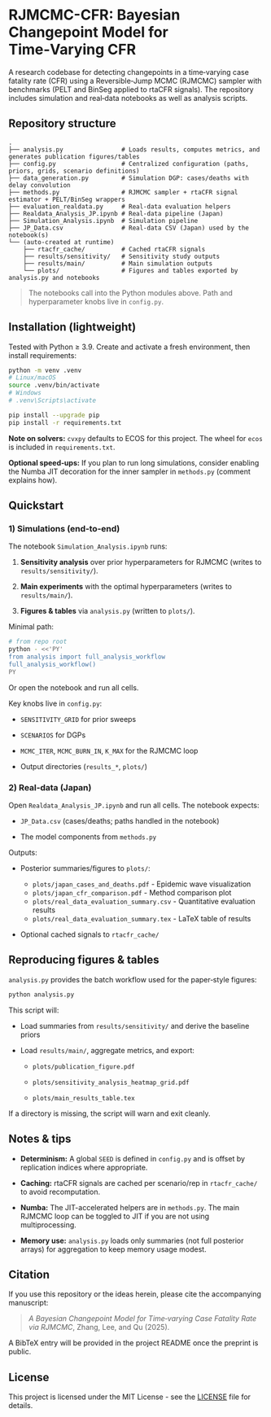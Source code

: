 # RJMCMC-CFR: Bayesian Changepoint Model for Time‑Varying CFR

A research codebase for detecting changepoints in a time‑varying case fatality rate (CFR) using a Reversible‑Jump MCMC (RJMCMC) sampler with benchmarks (PELT and BinSeg applied to rtaCFR signals). The repository includes simulation and real‑data notebooks as well as analysis scripts.

## Repository structure

```
.
├── analysis.py                # Loads results, computes metrics, and generates publication figures/tables
├── config.py                  # Centralized configuration (paths, priors, grids, scenario definitions)
├── data_generation.py         # Simulation DGP: cases/deaths with delay convolution
├── methods.py                 # RJMCMC sampler + rtaCFR signal estimator + PELT/BinSeg wrappers
├── evaluation_realdata.py     # Real‑data evaluation helpers
├── Realdata_Analysis_JP.ipynb # Real‑data pipeline (Japan)
├── Simulation_Analysis.ipynb  # Simulation pipeline
├── JP_Data.csv                # Real‑data CSV (Japan) used by the notebook(s)
└── (auto‑created at runtime)
    ├── rtacfr_cache/          # Cached rtaCFR signals
    ├── results/sensitivity/   # Sensitivity study outputs
    ├── results/main/          # Main simulation outputs
    └── plots/                 # Figures and tables exported by analysis.py and notebooks
```

> The notebooks call into the Python modules above. Path and hyperparameter knobs live in `config.py`.

## Installation (lightweight)

Tested with Python ≥ 3.9. Create and activate a fresh environment, then install requirements:

```bash
python -m venv .venv
# Linux/macOS
source .venv/bin/activate
# Windows
# .venv\Scripts\activate

pip install --upgrade pip
pip install -r requirements.txt
```

**Note on solvers:** `cvxpy` defaults to ECOS for this project. The wheel for `ecos` is included in `requirements.txt`.

**Optional speed‑ups:** If you plan to run long simulations, consider enabling the Numba JIT decoration for the inner sampler in `methods.py` (comment explains how).

## Quickstart

### 1) Simulations (end‑to‑end)

The notebook `Simulation_Analysis.ipynb` runs:

1. **Sensitivity analysis** over prior hyperparameters for RJMCMC (writes to `results/sensitivity/`).

2. **Main experiments** with the optimal hyperparameters (writes to `results/main/`).

3. **Figures & tables** via `analysis.py` (written to `plots/`).

Minimal path:

```bash
# from repo root
python - <<'PY'
from analysis import full_analysis_workflow
full_analysis_workflow()
PY
```

Or open the notebook and run all cells.

Key knobs live in `config.py`:

* `SENSITIVITY_GRID` for prior sweeps

* `SCENARIOS` for DGPs

* `MCMC_ITER`, `MCMC_BURN_IN`, `K_MAX` for the RJMCMC loop

* Output directories (`results_*`, `plots/`)

### 2) Real‑data (Japan)

Open `Realdata_Analysis_JP.ipynb` and run all cells. The notebook expects:

* `JP_Data.csv` (cases/deaths; paths handled in the notebook)

* The model components from `methods.py`

Outputs:

* Posterior summaries/figures to `plots/`:
  * `plots/japan_cases_and_deaths.pdf` - Epidemic wave visualization
  * `plots/japan_cfr_comparison.pdf` - Method comparison plot
  * `plots/real_data_evaluation_summary.csv` - Quantitative evaluation results
  * `plots/real_data_evaluation_summary.tex` - LaTeX table of results

* Optional cached signals to `rtacfr_cache/`

## Reproducing figures & tables

`analysis.py` provides the batch workflow used for the paper‑style figures:

```bash
python analysis.py
```

This script will:

* Load summaries from `results/sensitivity/` and derive the baseline priors

* Load `results/main/`, aggregate metrics, and export:

  * `plots/publication_figure.pdf`

  * `plots/sensitivity_analysis_heatmap_grid.pdf`

  * `plots/main_results_table.tex`

If a directory is missing, the script will warn and exit cleanly.

## Notes & tips

* **Determinism:** A global `SEED` is defined in `config.py` and is offset by replication indices where appropriate.

* **Caching:** rtaCFR signals are cached per scenario/rep in `rtacfr_cache/` to avoid recomputation.

* **Numba:** The JIT-accelerated helpers are in `methods.py`. The main RJMCMC loop can be toggled to JIT if you are not using multiprocessing.

* **Memory use:** `analysis.py` loads only summaries (not full posterior arrays) for aggregation to keep memory usage modest.

## Citation

If you use this repository or the ideas herein, please cite the accompanying manuscript:

> *A Bayesian Changepoint Model for Time‑varying Case Fatality Rate via RJMCMC*, Zhang, Lee, and Qu (2025).

A BibTeX entry will be provided in the project README once the preprint is public.

## License

This project is licensed under the MIT License - see the [LICENSE](LICENSE) file for details.

